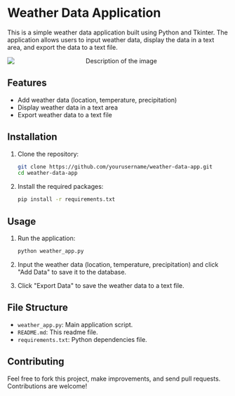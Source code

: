 # Weather Data Application

This is a simple weather data application built using Python and Tkinter. The application allows users to input weather data, display the data in a text area, and export the data to a text file.

<p align="center">
  <img src="https://github.com/AlishbahGhazanfar/Weather_app-tkinter/assets/171797920/6894cae8-b192-420e-bd60-340670196fff" alt="Description of the image" style="display:block;margin:auto;">
</p>


## Features

- Add weather data (location, temperature, precipitation)
- Display weather data in a text area
- Export weather data to a text file

## Installation

1. Clone the repository:
    ```bash
    git clone https://github.com/yourusername/weather-data-app.git
    cd weather-data-app
    ```

2. Install the required packages:
    ```bash
    pip install -r requirements.txt
    ```

## Usage

1. Run the application:
    ```bash
    python weather_app.py
    ```

2. Input the weather data (location, temperature, precipitation) and click "Add Data" to save it to the database.

3. Click "Export Data" to save the weather data to a text file.

## File Structure

- `weather_app.py`: Main application script.
- `README.md`: This readme file.
- `requirements.txt`: Python dependencies file.

## Contributing

Feel free to fork this project, make improvements, and send pull requests. Contributions are welcome!

